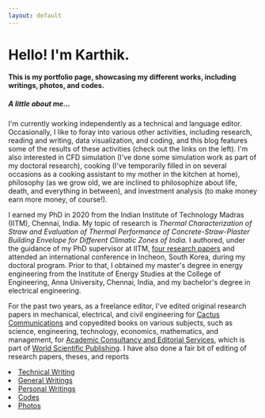 ```yaml
---
layout: default
---
```


# Hello! I'm Karthik.

####  This is my portfolio page, showcasing my different works, including writings, photos, and codes.

##### A little about me…

I'm currently working independently as a technical and
language editor. Occasionally, I like to foray into various other activities,
including research, reading and writing, data visualization, and coding, and
this blog features some of the results of these activities (check out the links on the left). I'm also interested
in CFD simulation (I've done some simulation work as part of my doctoral
research), cooking (I've temporarily filled in on several occasions as a cooking
assistant to my mother in the kitchen at home), philosophy (as we grow old, we
are inclined to philosophize about life, death, and everything in between), and
investment analysis (to make money earn more money, of course!).

I earned my PhD in 2020 from the Indian Institute of Technology Madras (IITM),
Chennai, India. My topic of research is *Thermal Characterization of Straw and Evaluation of Thermal Performance of Concrete-Straw-Plaster Building Envelope for Different Climatic Zones of India.*  I authored, under the guidance of my PhD supervisor at IITM, [four research papers](https://scholar.google.com/citations?user=LBHOxzAAAAAJ&hl=en) and attended an international conference in Incheon, South Korea, during my doctoral program.  Prior to that, I obtained my master's degree in energy engineering from the Institute of Energy Studies at the College of Engineering, Anna University, Chennai, India, and my bachelor's degree in electrical engineering.

For the past two years, as a freelance editor, I've edited original research papers
in mechanical, electrical, and civil engineering for  [Cactus Communications](https://cactusglobal.com/) and copyedited books on various subjects, such as science, engineering, technology, economics, mathematics, and management, for [Academic Consultancy and Editorial Services](https://www.acesworldwide.net/), which is part of  [World Scientific Publishing](https://worldscientific.com/). I have also done a fair bit of editing of research papers, theses, and reports

<li class="download"><a class="buttons" href="./techwritings.html">Technical Writing</a></li>
<li class="download"><a class="buttons" href="./genwritings.html">General Writings</a></li>
<li class="download"><a class="buttons" href="./perwritings.html">Personal Writings</a></li>
<li class="download"><a class="buttons" href="./codes.html">Codes</a></li>
<li class="download"><a class="buttons" href="./photos.html">Photos</a></li>
